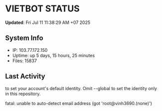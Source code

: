 # VIETBOT STATUS
**Updated**: Fri Jul 11 11:38:29 AM +07 2025

## System Info
- IP: 103.77.172.150
- Uptime: up 5 days, 15 hours, 25 minutes
- Files: 15837

## Last Activity

to set your account's default identity.
Omit --global to set the identity only in this repository.

fatal: unable to auto-detect email address (got 'root@vinh3690.(none)')
